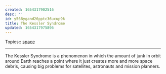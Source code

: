 ```yaml
---
created: 1654317902516
desc: ''
id: y568ygand26pptc36ucup9k
title: The Kessler Syndrome
updated: 1654317975896
---
```

   
Topics::  [space](../topics/space.md)   
   
   
---   
   
The Kessler Syndrome is a phenomenon in which the amount of junk in orbit around Earth reaches a point where it just creates more and more space debris, causing big problems for satellites, astronauts and mission planners.